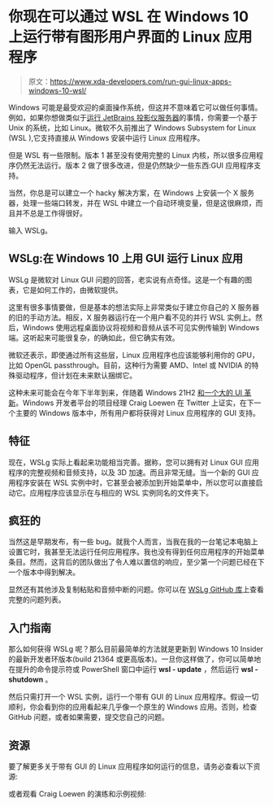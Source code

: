 # 你现在可以通过 WSL 在 Windows 10 上运行带有图形用户界面的 Linux 应用程序

> 原文：<https://www.xda-developers.com/run-gui-linux-apps-windows-10-wsl/>

Windows 可能是最受欢迎的桌面操作系统，但这并不意味着它可以做任何事情。例如，如果你想做类似于[运行 JetBrains 投影仪服务器](https://www.xda-developers.com/android-studio-remote-development-jetbrains-projector/)的事情，你需要一个基于 Unix 的系统，比如 Linux。微软不久前推出了 Windows Subsystem for Linux (WSL ),它支持直接从 Windows 安装中运行 Linux 应用程序。

但是 WSL 有一些限制。版本 1 甚至没有使用完整的 Linux 内核，所以很多应用程序仍然无法运行。版本 2 做了很多改进，但是仍然缺少一些东西:GUI 应用程序支持。

当然，你总是可以建立一个 hacky 解决方案，在 Windows 上安装一个 X 服务器，处理一些端口转发，并在 WSL 中建立一个自动环境变量，但是这很麻烦，而且并不总是工作得很好。

输入 WSLg。

## WSLg:在 Windows 10 上用 GUI 运行 Linux 应用

WSLg 是微软对 Linux GUI 问题的回答，老实说有点奇怪。这是一个有趣的图表，它是如何工作的，由微软提供。

这里有很多事情要做，但是基本的想法实际上非常类似于建立你自己的 X 服务器的旧的手动方法。相反，X 服务器运行在一个用户看不见的并行 WSL 实例上。然后，Windows 使用远程桌面协议将视频和音频从该不可见实例传输到 Windows 端。这听起来可能很复杂，的确如此，但它确实有效。

微软还表示，即使通过所有这些层，Linux 应用程序也应该能够利用你的 GPU，比如 OpenGL passthrough。目前，这种行为需要 AMD、Intel 或 NVIDIA 的特殊驱动程序，但计划在未来默认捆绑它。

这种未来可能会在今年下半年到来，伴随着 Windows 21H2 [和一个大的 UI 革新](https://www.xda-developers.com/microsoft-big-ui-overhaul-windows-10-2021/)。Windows 开发者平台的项目经理 Craig Loewen 在 Twitter 上证实，在下一个主要的 Windows 版本中，所有用户都将获得对 Linux 应用程序的 GUI 支持。

## 特征

现在，WSLg 实际上看起来功能相当完善。据称，您可以拥有对 Linux GUI 应用程序的完整视频和音频支持，以及 3D 加速。而且非常无缝。当一个新的 GUI 应用程序安装在 WSL 实例中时，它甚至会被添加到开始菜单中，所以您可以直接启动它。应用程序应该显示在与相应的 WSL 实例同名的文件夹下。

## 疯狂的

当然这是早期发布，有一些 bug。就我个人而言，当我在我的一台笔记本电脑上设置它时，我甚至无法运行任何应用程序。我也没有得到任何应用程序的开始菜单条目。然而，这背后的团队做出了令人难以置信的响应，至少第一个问题已经在下一个版本中得到解决。

显然还有其他涉及复制粘贴和音频中断的问题。你可以在 [WSLg GitHub 库](https://github.com/microsoft/wslg/issues/)上查看完整的问题列表。

## 入门指南

那么如何获得 WSLg 呢？那么目前最简单的方法就是更新到 Windows 10 Insider 的最新开发者环版本(build 21364 或更高版本)。一旦你这样做了，你可以简单地在提升的命令提示符或 PowerShell 窗口中运行 **wsl - update** ，然后运行 **wsl - shutdown** 。

然后只需打开一个 WSL 实例，运行一个带有 GUI 的 Linux 应用程序。假设一切顺利，你会看到你的应用看起来几乎像一个原生的 Windows 应用。否则，检查 GitHub 问题，或者如果需要，提交您自己的问题。

## 资源

要了解更多关于带有 GUI 的 Linux 应用程序如何运行的信息，请务必查看以下资源:

或者观看 Craig Loewen 的演练和示例视频: